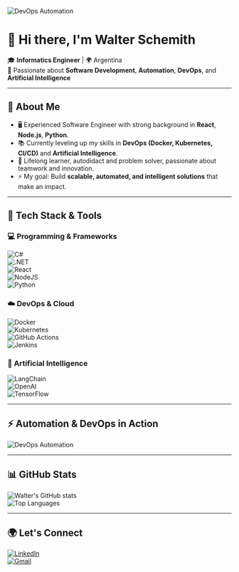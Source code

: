 ![DevOps Automation](https://media3.giphy.com/media/v1.Y2lkPWVjZjA1ZTQ3eXc5NzRodXd2aTQ2ejBqYWs5OWtzYnVqNHM1eGdwZHowdnA3dzJ4ZCZlcD12MV9zdGlja2Vyc19zZWFyY2gmY3Q9cw/YYbecrFqO7UUE/giphy.gif)


# 👋 Hi there, I'm Walter Schemith  

🎓 **Informatics Engineer** | 🌍 Argentina  
🚀 Passionate about **Software Development**, **Automation**, **DevOps**, and **Artificial Intelligence**  

---

## 🚀 About Me  
- 🖥️ Experienced Software Engineer with strong background in **React**, **Node.js**, **Python**.  
- 📚 Currently leveling up my skills in **DevOps (Docker, Kubernetes, CI/CD)** and **Artificial Intelligence**.  
- 🌱 Lifelong learner, autodidact and problem solver, passionate about teamwork and innovation.  
- ⚡ My goal: Build **scalable, automated, and intelligent solutions** that make an impact.  

---

## 🔧 Tech Stack & Tools  

### 💻 Programming & Frameworks  
![C#](https://img.shields.io/badge/C%23-239120?style=for-the-badge&logo=c-sharp&logoColor=white)  
![.NET](https://img.shields.io/badge/.NET-512BD4?style=for-the-badge&logo=dotnet&logoColor=white)  
![React](https://img.shields.io/badge/React-20232A?style=for-the-badge&logo=react&logoColor=61DAFB)  
![NodeJS](https://img.shields.io/badge/Node.js-43853D?style=for-the-badge&logo=node.js&logoColor=white)  
![Python](https://img.shields.io/badge/Python-3776AB?style=for-the-badge&logo=python&logoColor=white)  

### ☁️ DevOps & Cloud  
![Docker](https://img.shields.io/badge/Docker-2496ED?style=for-the-badge&logo=docker&logoColor=white)  
![Kubernetes](https://img.shields.io/badge/Kubernetes-326CE5?style=for-the-badge&logo=kubernetes&logoColor=white)  
![GitHub Actions](https://img.shields.io/badge/GitHub_Actions-2088FF?style=for-the-badge&logo=github-actions&logoColor=white)  
![Jenkins](https://img.shields.io/badge/Jenkins-D24939?style=for-the-badge&logo=jenkins&logoColor=white)  

### 🤖 Artificial Intelligence  
![LangChain](https://img.shields.io/badge/LangChain-000000?style=for-the-badge&logo=chainlink&logoColor=white)  
![OpenAI](https://img.shields.io/badge/OpenAI-412991?style=for-the-badge&logo=openai&logoColor=white)  
![TensorFlow](https://img.shields.io/badge/TensorFlow-FF6F00?style=for-the-badge&logo=TensorFlow&logoColor=white)  

---

## ⚡ Automation & DevOps in Action  

![DevOps Automation](https://media.giphy.com/media/qgQUggAC3Pfv687qPC/giphy.gif)  

---

## 📊 GitHub Stats  

![Walter's GitHub stats](https://github-readme-stats.vercel.app/api?username=wascasla&show_icons=true&theme=radical)  
![Top Languages](https://github-readme-stats.vercel.app/api/top-langs/?username=wascasla&layout=compact&theme=radical)  

---

## 🌍 Let's Connect  

[![LinkedIn](https://img.shields.io/badge/LinkedIn-0A66C2?style=for-the-badge&logo=linkedin&logoColor=white)](https://linkedin.com/in/walter-schemith)  
[![Gmail](https://img.shields.io/badge/Email-D14836?style=for-the-badge&logo=gmail&logoColor=white)](mailto:wascasla@gmail.com)  
